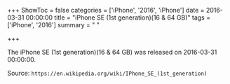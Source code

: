 +++
ShowToc = false
categories = ['iPhone', '2016', 'iPhone']
date = 2016-03-31 00:00:00
title = "iPhone SE (1st generation)(16 & 64 GB)"
tags = ['iPhone', '2016']
summary = " "

+++

The iPhone SE (1st generation)(16 & 64 GB) was released on 2016-03-31 00:00:00.

Source: `https://en.wikipedia.org/wiki/IPhone_SE_(1st_generation)`


